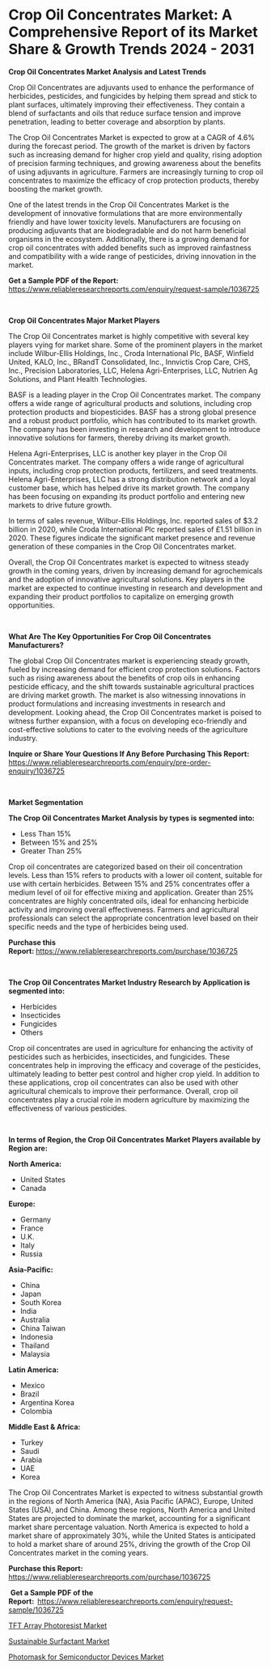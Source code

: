 <p><h1>Crop Oil Concentrates Market: A Comprehensive Report of its Market Share & Growth Trends 2024 - 2031</h1></p><p><strong>Crop Oil Concentrates Market Analysis and Latest Trends</strong></p>
<p><p>Crop Oil Concentrates are adjuvants used to enhance the performance of herbicides, pesticides, and fungicides by helping them spread and stick to plant surfaces, ultimately improving their effectiveness. They contain a blend of surfactants and oils that reduce surface tension and improve penetration, leading to better coverage and absorption by plants.</p><p>The Crop Oil Concentrates Market is expected to grow at a CAGR of 4.6% during the forecast period. The growth of the market is driven by factors such as increasing demand for higher crop yield and quality, rising adoption of precision farming techniques, and growing awareness about the benefits of using adjuvants in agriculture. Farmers are increasingly turning to crop oil concentrates to maximize the efficacy of crop protection products, thereby boosting the market growth.</p><p>One of the latest trends in the Crop Oil Concentrates Market is the development of innovative formulations that are more environmentally friendly and have lower toxicity levels. Manufacturers are focusing on producing adjuvants that are biodegradable and do not harm beneficial organisms in the ecosystem. Additionally, there is a growing demand for crop oil concentrates with added benefits such as improved rainfastness and compatibility with a wide range of pesticides, driving innovation in the market.</p></p>
<p><strong>Get a Sample PDF of the Report:&nbsp;</strong> <a href="https://www.reliableresearchreports.com/enquiry/request-sample/1036725">https://www.reliableresearchreports.com/enquiry/request-sample/1036725</a></p>
<p>&nbsp;</p>
<p><strong>Crop Oil Concentrates Major Market Players</strong></p>
<p><p>The Crop Oil Concentrates market is highly competitive with several key players vying for market share. Some of the prominent players in the market include Wilbur-Ellis Holdings, Inc., Croda International Plc, BASF, Winfield United, KALO, Inc., BRandT Consolidated, Inc., Innvictis Crop Care, CHS, Inc., Precision Laboratories, LLC, Helena Agri-Enterprises, LLC, Nutrien Ag Solutions, and Plant Health Technologies.</p><p>BASF is a leading player in the Crop Oil Concentrates market. The company offers a wide range of agricultural products and solutions, including crop protection products and biopesticides. BASF has a strong global presence and a robust product portfolio, which has contributed to its market growth. The company has been investing in research and development to introduce innovative solutions for farmers, thereby driving its market growth.</p><p>Helena Agri-Enterprises, LLC is another key player in the Crop Oil Concentrates market. The company offers a wide range of agricultural inputs, including crop protection products, fertilizers, and seed treatments. Helena Agri-Enterprises, LLC has a strong distribution network and a loyal customer base, which has helped drive its market growth. The company has been focusing on expanding its product portfolio and entering new markets to drive future growth.</p><p>In terms of sales revenue, Wilbur-Ellis Holdings, Inc. reported sales of $3.2 billion in 2020, while Croda International Plc reported sales of £1.51 billion in 2020. These figures indicate the significant market presence and revenue generation of these companies in the Crop Oil Concentrates market.</p><p>Overall, the Crop Oil Concentrates market is expected to witness steady growth in the coming years, driven by increasing demand for agrochemicals and the adoption of innovative agricultural solutions. Key players in the market are expected to continue investing in research and development and expanding their product portfolios to capitalize on emerging growth opportunities.</p></p>
<p>&nbsp;</p>
<p><strong>What Are The Key Opportunities For Crop Oil Concentrates Manufacturers?</strong></p>
<p><p>The global Crop Oil Concentrates market is experiencing steady growth, fueled by increasing demand for efficient crop protection solutions. Factors such as rising awareness about the benefits of crop oils in enhancing pesticide efficacy, and the shift towards sustainable agricultural practices are driving market growth. The market is also witnessing innovations in product formulations and increasing investments in research and development. Looking ahead, the Crop Oil Concentrates market is poised to witness further expansion, with a focus on developing eco-friendly and cost-effective solutions to cater to the evolving needs of the agriculture industry.</p></p>
<p><strong>Inquire or Share Your Questions If Any Before Purchasing This Report:</strong> <a href="https://www.reliableresearchreports.com/enquiry/pre-order-enquiry/1036725">https://www.reliableresearchreports.com/enquiry/pre-order-enquiry/1036725</a></p>
<p>&nbsp;</p>
<p><strong>Market Segmentation</strong></p>
<p><strong>The Crop Oil Concentrates Market Analysis by types is segmented into:</strong></p>
<p><ul><li>Less Than 15%</li><li>Between 15% and 25%</li><li>Greater Than 25%</li></ul></p>
<p><p>Crop oil concentrates are categorized based on their oil concentration levels. Less than 15% refers to products with a lower oil content, suitable for use with certain herbicides. Between 15% and 25% concentrates offer a medium level of oil for effective mixing and application. Greater than 25% concentrates are highly concentrated oils, ideal for enhancing herbicide activity and improving overall effectiveness. Farmers and agricultural professionals can select the appropriate concentration level based on their specific needs and the type of herbicides being used.</p></p>
<p><strong>Purchase this Report:&nbsp;</strong><a href="https://www.reliableresearchreports.com/purchase/1036725">https://www.reliableresearchreports.com/purchase/1036725</a></p>
<p>&nbsp;</p>
<p><strong>The Crop Oil Concentrates Market Industry Research by Application is segmented into:</strong></p>
<p><ul><li>Herbicides</li><li>Insecticides</li><li>Fungicides</li><li>Others</li></ul></p>
<p><p>Crop oil concentrates are used in agriculture for enhancing the activity of pesticides such as herbicides, insecticides, and fungicides. These concentrates help in improving the efficacy and coverage of the pesticides, ultimately leading to better pest control and higher crop yield. In addition to these applications, crop oil concentrates can also be used with other agricultural chemicals to improve their performance. Overall, crop oil concentrates play a crucial role in modern agriculture by maximizing the effectiveness of various pesticides.</p></p>
<p>&nbsp;</p>
<p><strong>In terms of Region, the Crop Oil Concentrates Market Players available by Region are:</strong></p>
<p>
    <p> <strong> North America: </strong>
        <ul>
            <li>United States</li>
            <li>Canada</li>
        </ul>
        </p> 
    <p> <strong> Europe: </strong>
        <ul>
            <li>Germany</li>
            <li>France</li>
            <li>U.K.</li>
            <li>Italy</li>
            <li>Russia</li>
        </ul>
        </p> 
    <p> <strong> Asia-Pacific: </strong>
        <ul>
            <li>China</li>
            <li>Japan</li>
            <li>South Korea</li>
            <li>India</li>
            <li>Australia</li>
            <li>China Taiwan</li>
            <li>Indonesia</li>
            <li>Thailand</li>
            <li>Malaysia</li>
        </ul>
        </p> 
    <p> <strong> Latin America: </strong>
        <ul>
            <li>Mexico</li>
            <li>Brazil</li>
            <li>Argentina Korea</li>
            <li>Colombia</li>
        </ul>
        </p> 
    <p> <strong> Middle East & Africa: </strong>
        <ul>
            <li>Turkey</li>
            <li>Saudi</li>
            <li>Arabia</li>
            <li>UAE</li>
            <li>Korea</li>
        </ul>
    </p>
    </p>
<p><p>The Crop Oil Concentrates Market is expected to witness substantial growth in the regions of North America (NA), Asia Pacific (APAC), Europe, United States (USA), and China. Among these regions, North America and United States are projected to dominate the market, accounting for a significant market share percentage valuation. North America is expected to hold a market share of approximately 30%, while the United States is anticipated to hold a market share of around 25%, driving the growth of the Crop Oil Concentrates market in the coming years.</p></p>
<p><strong>Purchase this Report: </strong><a href="https://www.reliableresearchreports.com/purchase/1036725">https://www.reliableresearchreports.com/purchase/1036725</a></p>
<p>&nbsp;<strong>Get a Sample PDF of the Report:&nbsp;&nbsp;</strong><a href="https://www.reliableresearchreports.com/enquiry/request-sample/1036725">https://www.reliableresearchreports.com/enquiry/request-sample/1036725</a></p>
<p><strong></strong></p>
<p><p><a href="https://view.publitas.com/reportprime-1/tft-array-photoresist-market-furnish-information-about-market-size-market-share-market-dynamics-and-projections-spanning-from-2024-to-2031/">TFT Array Photoresist Market</a></p><p><a href="https://view.publitas.com/reportprime-1/sustainable-surfactant-market-size-market-trends-and-growth-outlook-forecasted-for-period-from-2024-to-2031/">Sustainable Surfactant Market</a></p><p><a href="https://view.publitas.com/reportprime-1/photomask-for-semiconductor-devices-market-size-share-trends-analysis-report-by-application-regional-outlook-competitive-strategies-and-segment-forecasts-2024-2031/">Photomask for Semiconductor Devices Market</a></p></p>